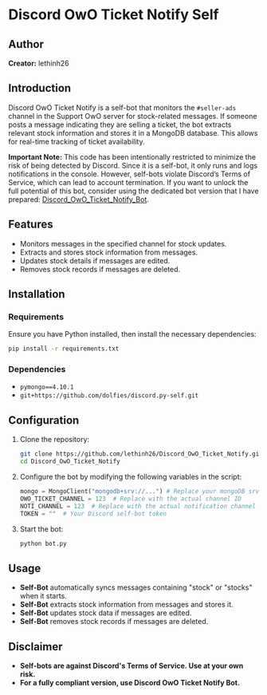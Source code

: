 # Discord OwO Ticket Notify Self

## Author

**Creator:** lethinh26

## Introduction

Discord OwO Ticket Notify is a self-bot that monitors the `#seller-ads` channel in the Support OwO server for stock-related messages. If someone posts a message indicating they are selling a ticket, the bot extracts relevant stock information and stores it in a MongoDB database. This allows for real-time tracking of ticket availability.

**Important Note:** This code has been intentionally restricted to minimize the risk of being detected by Discord. Since it is a self-bot, it only runs and logs notifications in the console. However, self-bots violate Discord’s Terms of Service, which can lead to account termination. If you want to unlock the full potential of this bot, consider using the dedicated bot version that I have prepared: [Discord_OwO_Ticket_Notify_Bot](https://github.com/lethinh26/Discord_OwO_Ticket_Notify_Bot).

## Features

- Monitors messages in the specified channel for stock updates.
- Extracts and stores stock information from messages.
- Updates stock details if messages are edited.
- Removes stock records if messages are deleted.

## Installation

### Requirements

Ensure you have Python installed, then install the necessary dependencies:

```bash
pip install -r requirements.txt
```

### Dependencies
- `pymongo==4.10.1`
- `git+https://github.com/dolfies/discord.py-self.git`

## Configuration

1. Clone the repository:
   ```bash
   git clone https://github.com/lethinh26/Discord_OwO_Ticket_Notify.git
   cd Discord_OwO_Ticket_Notify
   ```
2. Configure the bot by modifying the following variables in the script:
   ```python
   mongo = MongoClient("mongodb+srv://...") # Replace your mongoDB srv
   OWO_TICKET_CHANNEL = 123  # Replace with the actual channel ID
   NOTI_CHANNEL = 123  # Replace with the actual notification channel ID
   TOKEN = ""  # Your Discord self-bot token
   ```
3. Start the bot:
   ```bash
   python bot.py
   ```

## Usage

- **Self-Bot** automatically syncs messages containing "stock" or "stocks" when it starts.
- **Self-Bot** extracts stock information from messages and stores it.
- **Self-Bot** updates stock data if messages are edited.
- **Self-Bot** removes stock records if messages are deleted.

## Disclaimer

- **Self-bots are against Discord's Terms of Service. Use at your own risk.**
- **For a fully compliant version, use Discord OwO Ticket Notify Bot.**

